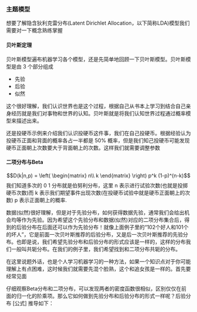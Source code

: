 ### 主题模型


想要了解隐含狄利克雷分布(Latent Dirichlet Allocation，以下简称LDA)模型我们需要对一下概念熟练掌握

#### 贝叶斯定理
贝叶斯模型遍布机器学习各个模型，还是先简单地回顾一下贝叶斯模型。贝叶斯模型是由 3 个部分组成
- 先验
- 后验
- 似然

这个很好理解，我们认识世界也是这个过程，根据自己从书本上学习到结合自己亲身经历就是我们对事物和世界的认知。贝叶斯就是将我们认知世界过程通过概率模型来描述出来。

还是投硬币示例来介绍我们认识投硬币这件事，我们在自己投硬币。根据经验认为投硬币正面和背面的概率各占一半都是 50% 概率，但是我们知己投硬币可能发现硬币正面朝上次数要大于背面朝上的次数。这样我们就需要调整参数

#### 二项分布与Beta

$$D(k|n,p) = \left( \begin{matrix}
    n\\
    k
\end{matrix} \right) p^k (1-p)^(n-k)$$
我们知道多次的 0 1 分布就是伯努利分布，这里 n 表示进行试验次数(也就是投掷硬币次数)而 k 表示我们期望事件出现次数(在投硬币试验中就是硬币正面朝上的次数) p 表示正面朝上的概率.

数据(似然)很好理解，但是对于先验分布，如何获得数据先验，通常我们会给出机会均等作为先验。因为希望这个先验分布和数据(似然)对应的二项分布集合后，得到的后验分布在后面还可以作为先验分布！就像上面例子里的“102个好人和101个的坏人”，它是前面一次贝叶斯推荐的后验分布，又是后一次贝叶斯推荐的先验分布。也即是说，我们希望先验分布和后验分布的形式应该是一样的，这样的分布我们一般叫共轭分布。在我们的例子里，我们希望找到和二项分布共轭的分布。

在这里说题外话，也是个人学习机器学习的一种方法，如果一个知识点对于你可能理解上有点困难，这时候我们就需要先混个脸熟，这个和追女孩是一样的。首先要经常见面

仔细观察Beta分布和二项分布，可以发现两者的密度函数很相似，区别仅仅在前面的归一化的阶乘项。那么它如何做到先验分布和后验分布的形式一样呢？后验分布 [公式] 推导如下：